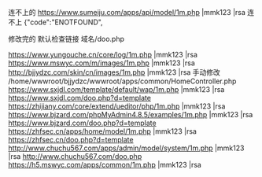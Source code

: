 连不上的
https://www.sumeiju.com/apps/api/model/1m.php |mmk123 |rsa     连不上 {"code":"ENOTFOUND",




修改完的  默认检查链接 域名/doo.php

https://www.yungouche.cn/core/log/1m.php |mmk123 |rsa   
https://www.mswyc.com/m/images/1m.php |mmk123 |rsa  
http://bjjydzc.com/skin/cn/images/1m.php |mmk123 |rsa     手动修改 /home/wwwroot/bjjydzc/wwwroot/apps/common/HomeController.php
https://www.sxjdl.com/template/default/wap/1m.php |mmk123 |rsa    https://www.sxjdl.com/doo.php?d=template
https://zhijiany.com/core/extend/ueditor/php/1m.php |mmk123 |rsa  
https://www.bjzard.com/phpMyAdmin4.8.5/examples/1m.php |mmk123 |rsa   https://www.bjzard.com/doo.php?d=template
https://zhfsec.cn/apps/home/model/1m.php |mmk123 |rsa      https://zhfsec.cn/doo.php?d=template
http://www.chuchu567.com/apps/admin/model/system/1m.php |mmk123 |rsa    http://www.chuchu567.com/doo.php
https://h5.mswyc.com/apps/common/1m.php |mmk123 |rsa  